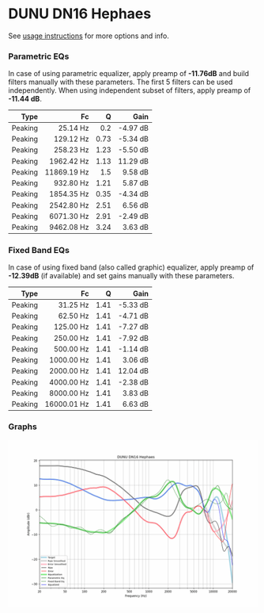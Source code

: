 # DUNU DN16 Hephaes
See [usage instructions](https://github.com/jaakkopasanen/AutoEq#usage) for more options and info.

### Parametric EQs
In case of using parametric equalizer, apply preamp of **-11.76dB** and build filters manually
with these parameters. The first 5 filters can be used independently.
When using independent subset of filters, apply preamp of **-11.44 dB**.

| Type    | Fc          |    Q | Gain     |
|--------:|------------:|-----:|---------:|
| Peaking | 25.14 Hz    | 0.2  | -4.97 dB |
| Peaking | 129.12 Hz   | 0.73 | -5.34 dB |
| Peaking | 258.23 Hz   | 1.23 | -5.50 dB |
| Peaking | 1962.42 Hz  | 1.13 | 11.29 dB |
| Peaking | 11869.19 Hz | 1.5  | 9.58 dB  |
| Peaking | 932.80 Hz   | 1.21 | 5.87 dB  |
| Peaking | 1854.35 Hz  | 0.35 | -4.34 dB |
| Peaking | 2542.80 Hz  | 2.51 | 6.56 dB  |
| Peaking | 6071.30 Hz  | 2.91 | -2.49 dB |
| Peaking | 9462.08 Hz  | 3.24 | 3.63 dB  |

### Fixed Band EQs
In case of using fixed band (also called graphic) equalizer, apply preamp of **-12.39dB**
(if available) and set gains manually with these parameters.

| Type    | Fc          |    Q | Gain     |
|--------:|------------:|-----:|---------:|
| Peaking | 31.25 Hz    | 1.41 | -5.33 dB |
| Peaking | 62.50 Hz    | 1.41 | -4.71 dB |
| Peaking | 125.00 Hz   | 1.41 | -7.27 dB |
| Peaking | 250.00 Hz   | 1.41 | -7.92 dB |
| Peaking | 500.00 Hz   | 1.41 | -1.14 dB |
| Peaking | 1000.00 Hz  | 1.41 | 3.06 dB  |
| Peaking | 2000.00 Hz  | 1.41 | 12.04 dB |
| Peaking | 4000.00 Hz  | 1.41 | -2.38 dB |
| Peaking | 8000.00 Hz  | 1.41 | 3.83 dB  |
| Peaking | 16000.01 Hz | 1.41 | 6.63 dB  |

### Graphs
![](./DUNU%20DN16%20Hephaes.png)